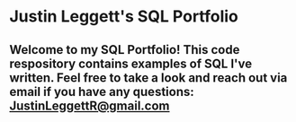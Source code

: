 # Justin Leggett's SQL Portfolio

## Welcome to my SQL Portfolio! This code respository contains examples of SQL I've written. Feel free to take a look and reach out via email if you have any questions: JustinLeggettR@gmail.com
